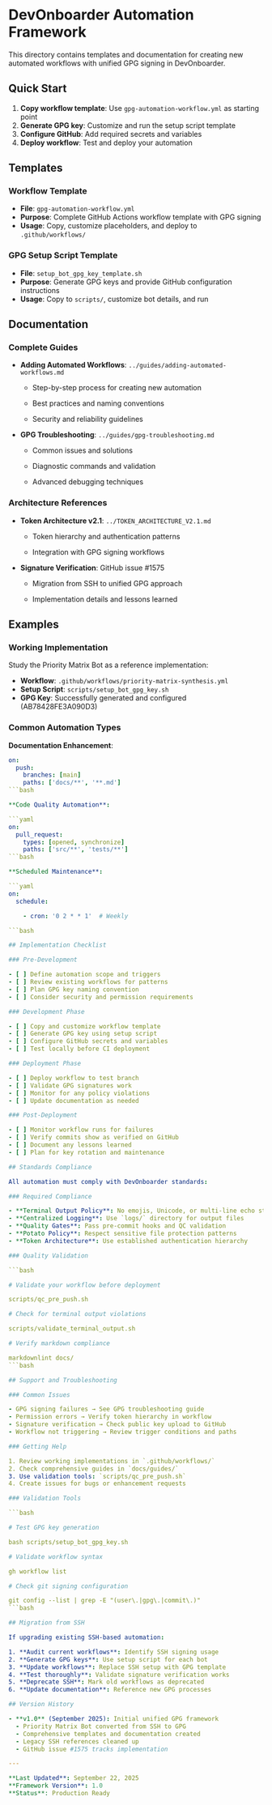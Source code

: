 # DevOnboarder Automation Framework

This directory contains templates and documentation for creating new automated workflows with unified GPG signing in DevOnboarder.

## Quick Start

1. **Copy workflow template**: Use `gpg-automation-workflow.yml` as starting point
2. **Generate GPG key**: Customize and run the setup script template
3. **Configure GitHub**: Add required secrets and variables
4. **Deploy workflow**: Test and deploy your automation

## Templates

### Workflow Template

- **File**: `gpg-automation-workflow.yml`
- **Purpose**: Complete GitHub Actions workflow template with GPG signing
- **Usage**: Copy, customize placeholders, and deploy to `.github/workflows/`

### GPG Setup Script Template

- **File**: `setup_bot_gpg_key_template.sh`
- **Purpose**: Generate GPG keys and provide GitHub configuration instructions
- **Usage**: Copy to `scripts/`, customize bot details, and run

## Documentation

### Complete Guides

- **Adding Automated Workflows**: `../guides/adding-automated-workflows.md`

    - Step-by-step process for creating new automation

    - Best practices and naming conventions

    - Security and reliability guidelines

- **GPG Troubleshooting**: `../guides/gpg-troubleshooting.md`

    - Common issues and solutions

    - Diagnostic commands and validation

    - Advanced debugging techniques

### Architecture References

- **Token Architecture v2.1**: `../TOKEN_ARCHITECTURE_V2.1.md`

    - Token hierarchy and authentication patterns

    - Integration with GPG signing workflows

- **Signature Verification**: GitHub issue #1575

    - Migration from SSH to unified GPG approach

    - Implementation details and lessons learned

## Examples

### Working Implementation

Study the Priority Matrix Bot as a reference implementation:

- **Workflow**: `.github/workflows/priority-matrix-synthesis.yml`
- **Setup Script**: `scripts/setup_bot_gpg_key.sh`
- **GPG Key**: Successfully generated and configured (AB78428FE3A090D3)

### Common Automation Types

**Documentation Enhancement**:

```yaml
on:
  push:
    branches: [main]
    paths: ['docs/**', '**.md']
```bash

**Code Quality Automation**:

```yaml
on:
  pull_request:
    types: [opened, synchronize]
    paths: ['src/**', 'tests/**']
```bash

**Scheduled Maintenance**:

```yaml
on:
  schedule:

    - cron: '0 2 * * 1'  # Weekly

```bash

## Implementation Checklist

### Pre-Development

- [ ] Define automation scope and triggers
- [ ] Review existing workflows for patterns
- [ ] Plan GPG key naming convention
- [ ] Consider security and permission requirements

### Development Phase

- [ ] Copy and customize workflow template
- [ ] Generate GPG key using setup script
- [ ] Configure GitHub secrets and variables
- [ ] Test locally before CI deployment

### Deployment Phase

- [ ] Deploy workflow to test branch
- [ ] Validate GPG signatures work
- [ ] Monitor for any policy violations
- [ ] Update documentation as needed

### Post-Deployment

- [ ] Monitor workflow runs for failures
- [ ] Verify commits show as verified on GitHub
- [ ] Document any lessons learned
- [ ] Plan for key rotation and maintenance

## Standards Compliance

All automation must comply with DevOnboarder standards:

### Required Compliance

- **Terminal Output Policy**: No emojis, Unicode, or multi-line echo statements
- **Centralized Logging**: Use `logs/` directory for output files
- **Quality Gates**: Pass pre-commit hooks and QC validation
- **Potato Policy**: Respect sensitive file protection patterns
- **Token Architecture**: Use established authentication hierarchy

### Quality Validation

```bash

# Validate your workflow before deployment

scripts/qc_pre_push.sh

# Check for terminal output violations

scripts/validate_terminal_output.sh

# Verify markdown compliance

markdownlint docs/
```bash

## Support and Troubleshooting

### Common Issues

- GPG signing failures → See GPG troubleshooting guide
- Permission errors → Verify token hierarchy in workflow
- Signature verification → Check public key upload to GitHub
- Workflow not triggering → Review trigger conditions and paths

### Getting Help

1. Review working implementations in `.github/workflows/`
2. Check comprehensive guides in `docs/guides/`
3. Use validation tools: `scripts/qc_pre_push.sh`
4. Create issues for bugs or enhancement requests

### Validation Tools

```bash

# Test GPG key generation

bash scripts/setup_bot_gpg_key.sh

# Validate workflow syntax

gh workflow list

# Check git signing configuration

git config --list | grep -E "(user\.|gpg\.|commit\.)"
```bash

## Migration from SSH

If upgrading existing SSH-based automation:

1. **Audit current workflows**: Identify SSH signing usage
2. **Generate GPG keys**: Use setup script for each bot
3. **Update workflows**: Replace SSH setup with GPG template
4. **Test thoroughly**: Validate signature verification works
5. **Deprecate SSH**: Mark old workflows as deprecated
6. **Update documentation**: Reference new GPG processes

## Version History

- **v1.0** (September 2025): Initial unified GPG framework
  - Priority Matrix Bot converted from SSH to GPG
  - Comprehensive templates and documentation created
  - Legacy SSH references cleaned up
  - GitHub issue #1575 tracks implementation

---

**Last Updated**: September 22, 2025
**Framework Version**: 1.0
**Status**: Production Ready
